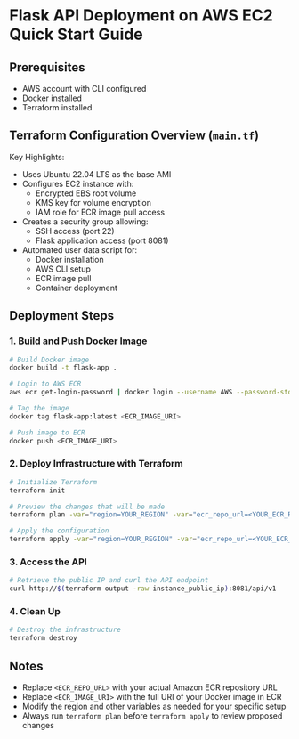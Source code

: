 # Flask API Deployment on AWS EC2 Quick Start Guide

## Prerequisites

- AWS account with CLI configured
- Docker installed
- Terraform installed

## Terraform Configuration Overview (`main.tf`)

Key Highlights:
- Uses Ubuntu 22.04 LTS as the base AMI
- Configures EC2 instance with:
  - Encrypted EBS root volume
  - KMS key for volume encryption
  - IAM role for ECR image pull access
- Creates a security group allowing:
  - SSH access (port 22)
  - Flask application access (port 8081)
- Automated user data script for:
  - Docker installation
  - AWS CLI setup
  - ECR image pull
  - Container deployment

## Deployment Steps

### 1. Build and Push Docker Image

```bash
# Build Docker image
docker build -t flask-app .

# Login to AWS ECR
aws ecr get-login-password | docker login --username AWS --password-stdin <ECR_REPO_URL>

# Tag the image
docker tag flask-app:latest <ECR_IMAGE_URI>

# Push image to ECR
docker push <ECR_IMAGE_URI>
```

### 2. Deploy Infrastructure with Terraform

```bash
# Initialize Terraform
terraform init

# Preview the changes that will be made
terraform plan -var="region=YOUR_REGION" -var="ecr_repo_url=<YOUR_ECR_REPO_URL>" -var="ecr_image_uri=<YOUR_ECR_IMAGE_URI>"

# Apply the configuration
terraform apply -var="region=YOUR_REGION" -var="ecr_repo_url=<YOUR_ECR_REPO_URL>" -var="ecr_image_uri=<YOUR_ECR_IMAGE_URI>"
```

### 3. Access the API

```bash
# Retrieve the public IP and curl the API endpoint
curl http://$(terraform output -raw instance_public_ip):8081/api/v1
```

### 4. Clean Up

```bash
# Destroy the infrastructure
terraform destroy
```

## Notes

- Replace `<ECR_REPO_URL>` with your actual Amazon ECR repository URL
- Replace `<ECR_IMAGE_URI>` with the full URI of your Docker image in ECR
- Modify the region and other variables as needed for your specific setup
- Always run `terraform plan` before `terraform apply` to review proposed changes